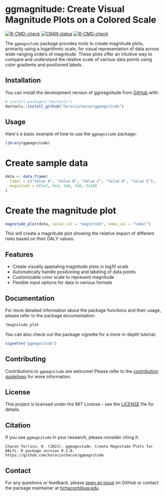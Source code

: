 # ggmagnitude: Create Visual Magnitude Plots on a Colored Scale

<!-- badges: start -->
[![R-CMD-check](https://github.com/horaciochacon/ggmagnitude/workflows/R-CMD-check/badge.svg)](https://github.com/horaciochacon/ggmagnitude/actions)
[![CRAN status](https://www.r-pkg.org/badges/version/ggmagnitude)](https://CRAN.R-project.org/package=ggmagnitude)
[![R-CMD-check](https://github.com/horaciochacon/ggmanitude/actions/workflows/R-CMD-check.yaml/badge.svg)](https://github.com/horaciochacon/ggmanitude/actions/workflows/R-CMD-check.yaml)
<!-- badges: end -->

The `ggmagnitude` package provides tools to create magnitude plots, primarily using a logarithmic scale, for visual representation of data across wide-ranging orders of magnitude. These plots offer an intuitive way to compare and understand the relative scale of various data points using color gradients and positioned labels.

## Installation

You can install the development version of ggmagnitude from [GitHub](https://github.com/) with:

```r
# install.packages("devtools")
devtools::install_github("horaciochacon/ggmagnitude")
```

## Usage

Here's a basic example of how to use the `ggmagnitude` package:

```r
library(ggmagnitude)
```
# Create sample data

```r
data <- data.frame(
  label = c("Value A", "Value B", "Value C", "Value D", "Value E"),
  magnitude = c(1e2, 5e4, 2e6, 7e8, 3e10)
)
```

# Create the magnitude plot

```r
magnitude_plot(data, value_col = "magnitude", name_col = "label")
```

This will create a magnitude plot showing the relative impact of different risks based on their DALY values.

## Features

- Create visually appealing magnitude plots in log10 scale
- Automatically handle positioning and labeling of data points
- Customizable color scale to represent magnitude
- Flexible input options for data in various formats

## Documentation

For more detailed information about the package functions and their usage, please refer to the package documentation:

```r
?magnitude_plot
```

You can also check out the package vignette for a more in-depth tutorial:

```r
vignette("ggmagnitude")
```

## Contributing

Contributions to `ggmagnitude` are welcome! Please refer to the [contribution guidelines](CONTRIBUTING.md) for more information.

## License

This project is licensed under the MIT License - see the [LICENSE](LICENSE) file for details.

## Citation

If you use `ggmagnitude` in your research, please consider citing it:

```
Chacon Torrico, H. (2023). ggmagnitude: Create Magnitude Plots for DALYs. R package version 0.1.0.
https://github.com/horaciochacon/ggmagnitude
```

## Contact

For any questions or feedback, please [open an issue](https://github.com/horaciochacon/ggmagnitude/issues) on GitHub or contact the package maintainer at hchacont@uw.edu.
